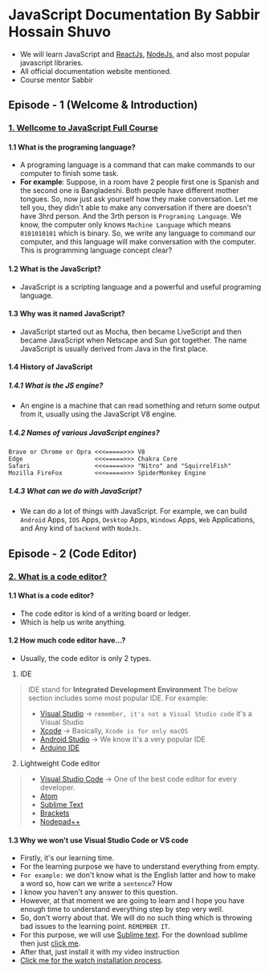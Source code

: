 # JavaScript Documentation By Sabbir Hossain Shuvo
- We will learn JavaScript and [ReactJs](https://legacy.reactjs.org/), [NodeJs](https://nodejs.org/en/docs), and also most popular javascript libraries.
- All official documentation website mentioned.
- Course mentor Sabbir
## Episode - 1 (Welcome & Introduction)
### [1. Wellcome to JavaScript Full Course](https://youtu.be/SsJgkZncFMU)
#### 1.1 What is the programing language?
- A programing language is a command that can make commands to our computer to finish some task.
- **For example**: Suppose, in a room have 2 people first one is Spanish and the second one is Bangladeshi. Both people have different mother tongues. So, now just ask yourself how they make conversation. Let me tell you, they didn't able to make any conversation if there are doesn't have 3hrd person. And the 3rth person is `Programing Language`. We know, the computer only knows `Machine Language` which means `0101010101` which is binary. So, we write any language to command our computer, and this language will make conversation with the computer. This is programming language concept clear?
#### 1.2 What is the JavaScript?
- JavaScript is a scripting language and a powerful and useful programing language.
#### 1.3 Why was it named  JavaScript?
- JavaScript started out as Mocha, then became LiveScript and then became JavaScript when Netscape and Sun got together. The name JavaScript is usually derived from Java in the first place.
#### 1.4 History of JavaScript
##### 1.4.1 What is the JS engine?
- An engine is a machine that can read something and return some output from it, usually using the JavaScript V8 engine.
##### 1.4.2 Names of various JavaScript engines?
```
Brave or Chrome or Opra <<<=====>>> V8
Edge                    <<<=====>>> Chakra Core
Safari                  <<<=====>>> "Nitro" and "SquirrelFish"
Mozilla FireFox         <<<=====>>> SpiderMonkey Engine
```
##### 1.4.3 What can we do with JavaScript?
- We can do a lot of things with JavaScript. For example, we can build `Android` Apps, `IOS` Apps, `Desktop` Apps, `Windows` Apps, `Web` Applications, and Any kind of `backend` with `NodeJs`.
## Episode - 2 (Code Editor)
### [2. What is a code editor?](https://youtu.be/8RCRqfUdLvI)
#### 1.1 What is a code editor?
- The code editor is kind of a writing board or ledger.
- Which is help us write anything.
#### 1.2 How much code editor have...?
- Usually, the code editor is only 2 types.
1. IDE
> IDE stand for **Integrated Development Environment**
> The below section includes some most popular IDE. For example:
> - [Visual Studio](https://visualstudio.microsoft.com/) -> `remember, it's not a Visual Studio code` it's a Visual Studio
> - [Xcode](https://developer.apple.com/xcode/) -> Basically, `Xcode is for only macOS`
> - [Android Studio](https://developer.android.com/studio) -> We know it's a very popular IDE
> - [Arduino IDE](https://www.arduino.cc/en/software)
2. Lightweight Code editor
> - [Visual Studio Code](https://code.visualstudio.com/) -> One of the best code editor for every developer.
> - [Atom](https://atom.en.softonic.com/)
> - [Sublime Text](https://www.sublimetext.com/)
> - [Brackets](https://brackets.io/)
> - [Nodepad++](https://notepad-plus-plus.org/downloads/)
#### 1.3 Why we won't use Visual Studio Code or VS code
- Firstly, it's our learning time.
- For the learning purpose we have to understand everything from empty.
- `For example:` we don't know what is the English latter and how to make a word so, how can we write a `sentence`? How
- I know you haven't any answer to this question.
- However, at that moment we are going to learn and I hope you have enough time to understand everything step by step very well.
- So, don't worry about that. We will do no such thing which is throwing bad issues to the learning point. `REMEMBER IT`.
- For this purpose, we will use [Sublime text](https://www.sublimetext.com/). For the download sublime then just [click me](https://www.sublimetext.com/download_thanks?target=win-x64).
- After that, just install it with my video instruction
- [Click me for the watch installation process](https://youtu.be/8RCRqfUdLvI).
